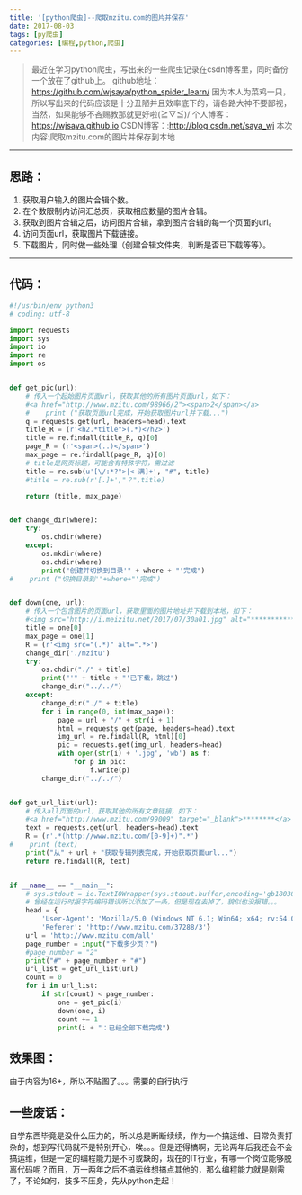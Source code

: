 ```yaml
---
title: '[python爬虫]--爬取mzitu.com的图片并保存' 
date: 2017-08-03
tags: [py爬虫]
categories: [编程,python,爬虫]
---
```


>最近在学习python爬虫，写出来的一些爬虫记录在csdn博客里，同时备份一个放在了github上。
github地址：https://github.com/wjsaya/python_spider_learn/
因为本人为菜鸡一只，所以写出来的代码应该是十分丑陋并且效率底下的，请各路大神不要鄙视，当然，如果能够不吝赐教那就更好啦\(≧▽≦)/
个人博客：https://wjsaya.github.io
CSDN博客：:http://blog.csdn.net/saya_wj
本次内容:爬取mzitu.com的图片并保存到本地
<!--more-->

----------
思路：
--
1. 获取用户输入的图片合辑个数。
2. 在个数限制内访问汇总页，获取相应数量的图片合辑。
3. 获取到图片合辑之后，访问图片合辑，拿到图片合辑的每一个页面的url。
4. 访问页面url，获取图片下载链接。
5. 下载图片，同时做一些处理（创建合辑文件夹，判断是否已下载等等）。

----------



代码：
--

``` python
#!/usrbin/env python3
# coding: utf-8

import requests
import sys
import io
import re
import os


def get_pic(url):
    # 传入一个起始图片页面url，获取其他的所有图片页面url，如下：
    #<a href="http://www.mzitu.com/98966/2"><span>2</span></a>
    #    print ("获取页面url完成，开始获取图片url并下载...")
    q = requests.get(url, headers=head).text
    title_R = (r'<h2.*title">(.*)</h2>')
    title = re.findall(title_R, q)[0]
    page_R = (r'<span>(..)</span>')
    max_page = re.findall(page_R, q)[0]
    # title是网页标题，可能含有特殊字符，需过滤
    title = re.sub(u'[\/:*?">|< 满]+', "#", title)
    #title = re.sub(r'[.]+',"？",title)

    return (title, max_page)


def change_dir(where):
    try:
        os.chdir(where)
    except:
        os.mkdir(where)
        os.chdir(where)
        print("创建并切换到目录'" + where + "'完成")
#    print ("切换目录到'"+where+"'完成")


def down(one, url):
    # 传入一个包含图片的页面url，获取里面的图片地址并下载到本地，如下：
    #<img src="http://i.meizitu.net/2017/07/30a01.jpg" alt="**************">
    title = one[0]
    max_page = one[1]
    R = (r'<img src="(.*)" alt=".*>')
    change_dir('./mzitu')
    try:
        os.chdir("./" + title)
        print("'" + title + "'已下载，跳过")
        change_dir("../../")
    except:
        change_dir("./" + title)
        for i in range(0, int(max_page)):
            page = url + "/" + str(i + 1)
            html = requests.get(page, headers=head).text
            img_url = re.findall(R, html)[0]
            pic = requests.get(img_url, headers=head)
            with open(str(i) + '.jpg', 'wb') as f:
                for p in pic:
                    f.write(p)
        change_dir("../../")


def get_url_list(url):
    # 传入all页面的url，获取其他的所有文章链接，如下：
    #<a href="http://www.mzitu.com/99009" target="_blank">********</a>
    text = requests.get(url, headers=head).text
    R = (r'.*(http://www.mzitu.com/[0-9]+)".*')
#    print (text)
    print("从" + url + "获取专辑列表完成，开始获取页面url...")
    return re.findall(R, text)


if __name__ == "__main__":
    # sys.stdout = io.TextIOWrapper(sys.stdout.buffer,encoding='gb18030') #改变标准输出的默认编码
    # 曾经在运行时报字符编码错误所以添加了一条，但是现在去掉了，貌似也没报错。。。
    head = {
        'User-Agent': 'Mozilla/5.0 (Windows NT 6.1; Win64; x64; rv:54.0) Gecko/20100101 Firefox/54.0',
        'Referer': 'http://www.mzitu.com/37288/3'}
    url = 'http://www.mzitu.com/all'
    page_number = input("下载多少页？")
    #page_number = "2"
    print("#" + page_number + "#")
    url_list = get_url_list(url)
    count = 0
    for i in url_list:
        if str(count) < page_number:
            one = get_pic(i)
            down(one, i)
            count += 1
            print(i + "：已经全部下载完成")

```

效果图：
--
由于内容为16+，所以不贴图了。。。需要的自行执行



一些废话：
--
自学东西毕竟是没什么压力的，所以总是断断续续，作为一个搞运维、日常负责打杂的，想到写代码就不是特别开心，唉。。。但是还得搞啊，无论两年后我还会不会搞运维，但是一定的编程能力是不可或缺的，现在的IT行业，有哪一个岗位能够脱离代码呢？而且，万一两年之后不搞运维想搞点其他的，那么编程能力就是刚需了，不论如何，技多不压身，先从python走起！
